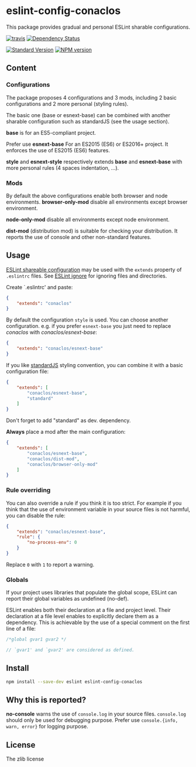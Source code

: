 # eslint-config-conaclos

This package provides gradual and personal ESLint sharable configurations.

[![travis][travis-image]][travis-url]
[![Dependency Status][versioneye-image]][versioneye-url]

[![Standard Version][sv-image]][sv-url]
[![NPM version][npm-image]][npm-url]

## Content

### Configurations

The package proposes 4 configurations and 3 mods, including 2 basic
configurations and 2 more personal (styling rules).

The basic one (base or esnext-base) can be combined with another sharable
configuration such as standardJS (see the usage section).

**base** is for an ES5-compliant project.

Prefer use **esnext-base** For an ES2015 (ES6) or ES2016+ project. It enforces
the use of ES2015 (ES6) features.

**style** and **esnext-style** respectively extends **base** and **esnext-base**
with more personal rules (4 spaces indentation, ...).

### Mods

By default the above configurations enable both browser and node environments.
**browser-only-mod** disable all environments except browser environment.

**node-only-mod** disable all environments except node environment.

**dist-mod** (distribution mod) is suitable for checking your distribution.
It reports the use of console and other non-standard features.

## Usage

[ESLint shareable configuration][esl-sc] may be used with the `extends` property
 of `.eslintrc` files.
See [ESLint ignore][eslint-ignore] for ignoring files and directories.

Create `.eslintrc' and paste:
```json
{
    "extends": "conaclos"
}
```

By default the configuration `style` is used.
You can choose another configuration.
e.g. if you prefer `esnext-base` you just need to replace *conaclos* with
 *conaclos/esnext-base*:
```json
{
    "extends": "conaclos/esnext-base"
}
```
If you like [standardJS](http://standardjs.com/) styling convention, you can
combine it with a basic configuration file:
```json
{
    "extends": [
        "conaclos/esnext-base",
        "standard"
    ]
}
```
Don't forget to add "standard" as dev. dependency.

**Always** place a mod after the main configuration:
```json
{
    "extends": [
        "conaclos/esnext-base",
        "conaclos/dist-mod",
        "conaclos/browser-only-mod"
    ]
}
```

### Rule overriding

You can also override a rule if you think it is too strict.
For example if you think that the use of environment variable in your source
files is not harmful, you can disable the rule:

```json
{
    "extends": "conaclos/esnext-base",
    "rule": {
        "no-process-env": 0
    }
}
```

Replace ```0``` with ```1``` to report a warning.

### Globals

If your project uses libraries that populate the global scope, ESLint can report
 their global variables as undefined (no-def).

ESLint enables both their declaration at a file and project level.
Their declaration at a file level enables to explicitly declare them as a
dependency. This is achievable by the use of a special comment on the first line
of a file:

```js
/*global gvar1 gvar2 */

// `gvar1' and `gvar2' are considered as defined.
```

## Install

```bash
npm install --save-dev eslint eslint-config-conaclos
```

## Why this is reported?

**no-console** warns the use of ```console.log``` in your source files.
```console.log``` should only be used for debugging purpose.
Prefer use ```console.{info, warn, error}``` for logging purpose.

## License

The zlib license

[esl-sc]: http://eslint.org/docs/developer-guide/shareable-configs

[travis-image]:
https://img.shields.io/travis/Conaclos/eslint-config-conaclos/master.svg?style=flat-square
[travis-url]: https://travis-ci.org/Conaclos/eslint-config-conaclos
[versioneye-image]:
https://www.versioneye.com/user/projects/5708d96ffcd19a005185516b/badge.svg?style=flat-square
[versioneye-url]:
https://www.versioneye.com/user/projects/5708d96ffcd19a005185516b
[sv-image]:
https://img.shields.io/badge/release-standard%20version-brightgreen.svg?style=flat-square
[sv-url]:
https://github.com/conventional-changelog/standard-version
[npm-image]:
https://img.shields.io/npm/v/eslint-config-conaclos.svg?style=flat-square
[npm-url]:
https://www.npmjs.com/package/eslint-config-conaclos
[eslint-ignore]:
http://eslint.org/docs/user-guide/configuring/http://eslint.org/docs/user-guide/configuring

